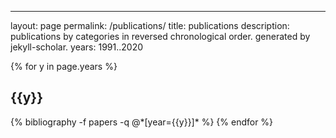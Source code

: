 ---
layout: page
permalink: /publications/
title: publications
description: publications by categories in reversed chronological order. generated by jekyll-scholar.
years: 1991..2020

<div class="publications">

{% for y in page.years %}
  <h2 class="year">{{y}}</h2>
  {% bibliography -f papers -q @*[year={{y}}]* %}
{% endfor %}

</div>
